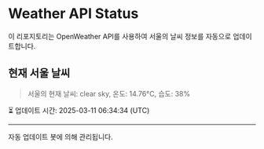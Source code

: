 
# Weather API Status

이 리포지토리는 OpenWeather API를 사용하여 서울의 날씨 정보를 자동으로 업데이트합니다.

## 현재 서울 날씨
> 서울의 현재 날씨: clear sky, 온도: 14.76°C, 습도: 38%

⏳ 업데이트 시간: 2025-03-11 06:34:34 (UTC)

---
자동 업데이트 봇에 의해 관리됩니다.
